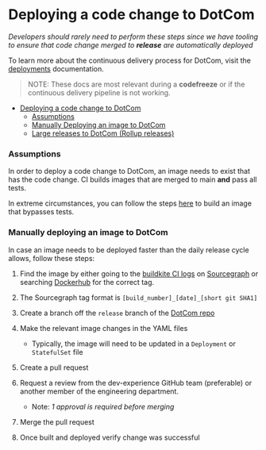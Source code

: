 # Deploying a code change to DotCom

_Developers should rarely need to perform these steps since
we have tooling to ensure that code change merged to **release**
are automatically deployed_

To learn more about the continuous delivery process for DotCom, visit the [deployments](../../dev/process/deployments/index.md) documentation.

> NOTE: These docs are most relevant during a **codefreeze** or if the continuous delivery
> pipeline is not working.

- [Deploying a code change to DotCom](#deploying-a-code-change-to-dotcom)
  - [Assumptions](#assumptions)
  - [Manually Deploying an image to DotCom](#manually-deploying-an-image-to-dotcom)
  - [Large releases to DotCom (Rollup releases)](#large-releases-to-dotcom-rollup-releases)

### Assumptions

In order to deploy a code change to DotCom, an image needs to exist
that has the code change. CI builds images that are merged to main
**and** pass all tests.

In extreme circumstances, you can follow the steps [here](../../dev/process/deployments/testing.md#building-docker-images-for-a-specific-branch)
to build an image that bypasses tests.

### Manually deploying an image to DotCom

In case an image needs to be deployed faster than the daily release cycle allows, follow these steps:

1. Find the image by either going to the [buildkite CI logs](https://buildkite.com/sourcegraph/sourcegraph) on [Sourcegraph](https://github.com/sourcegraph/sourcegraph) or searching [Dockerhub](https://hub.docker.com/u/sourcegraph) for the correct tag.
1. The Sourcegraph tag format is `[build_number]_[date]_[short git SHA1]`
1. Create a branch off the `release` branch of the [DotCom repo](https://github.com/sourcegraph/deploy-sourcegraph-cloud)
1. Make the relevant image changes in the YAML files

   - Typically, the image will need to be updated in a `Deployment` or `StatefulSet` file

1. Create a pull request
1. Request a review from the dev-experience GitHub team (preferable) or another member of the engineering department.

   - Note: _1 approval is required before merging_

1. Merge the pull request
1. Once built and deployed verify change was successful
